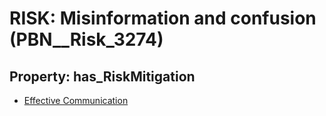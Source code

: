 # RISK: __Misinformation and confusion__ (PBN__Risk_3274)

## Property: has_RiskMitigation

* [Effective Communication](PBN__Mitigation_1865)

